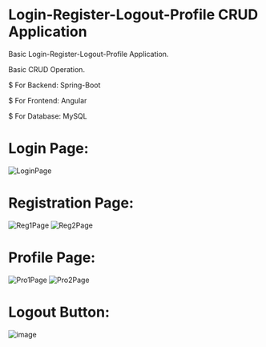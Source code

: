 # Login-Register-Logout-Profile CRUD Application
Basic Login-Register-Logout-Profile Application. 

Basic CRUD Operation.

$ For Backend: Spring-Boot

$ For Frontend: Angular

$ For Database: MySQL

# Login Page:
![LoginPage](https://github.com/sankha-mondal/Login_Register_Logout_Profile_CRUD_Application/assets/99641675/ab25b0ae-0c0e-405c-a99a-7f9654f0848b)

# Registration Page:
![Reg1Page](https://github.com/sankha-mondal/Login_Register_Logout_Profile_CRUD_Application/assets/99641675/68c5b3fe-31c1-45f0-af67-ef8f74d97dac)
![Reg2Page](https://github.com/sankha-mondal/Login_Register_Logout_Profile_CRUD_Application/assets/99641675/e6fba74b-8612-437c-85ff-2831286b4f9f)

# Profile Page:
![Pro1Page](https://github.com/sankha-mondal/Login_Register_Logout_Profile_CRUD_Application/assets/99641675/a0815862-f62d-46bd-add0-5af9c110b4b7)
![Pro2Page](https://github.com/sankha-mondal/Login_Register_Logout_Profile_CRUD_Application/assets/99641675/7c8241b5-3a16-4188-ad74-609e9be26246)

# Logout Button:
![image](https://github.com/sankha-mondal/Login_Register_Logout_Profile_CRUD_Application/assets/99641675/7286a3d4-2edd-4554-a7a3-d0869bebd031)








